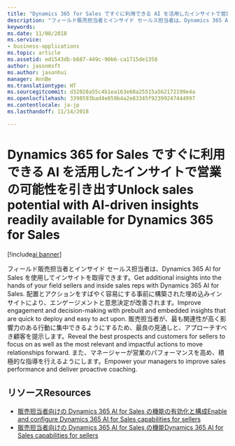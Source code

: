 ```yaml
---
title: "Dynamics 365 for Sales ですぐに利用できる AI を活用したインサイトで営業の可能性を引き出す"
description: "フィールド販売担当者とインサイド セールス担当者は、Dynamics 365 AI for Sales を使用してインサイトを取得する"
keywords: 
ms.date: 11/08/2018
ms.service:
- business-applications
ms.topic: article
ms.assetid: ed1543db-b687-449c-90b6-ca1715de1358
author: jasonmsft
ms.author: jasonhui
manager: AnnBe
ms.translationtype: HT
ms.sourcegitcommit: d32028a55c4b1ea163e60a25515a562172199e4a
ms.openlocfilehash: 3398593bad4e859b4a2e83345f92399247444997
ms.contentlocale: ja-jp
ms.lasthandoff: 11/14/2018

---
```


# <a name="unlock-sales-potential-with-ai-driven-insights-readily-available-for-dynamics-365-for-sales"></a><span data-ttu-id="96b92-103">Dynamics 365 for Sales ですぐに利用できる AI を活用したインサイトで営業の可能性を引き出す</span><span class="sxs-lookup"><span data-stu-id="96b92-103">Unlock sales potential with AI-driven insights readily available for Dynamics 365 for Sales</span></span>

[!include[ai banner](../includes/ai.md)] 

<span data-ttu-id="96b92-104">フィールド販売担当者とインサイド セールス担当者は、Dynamics 365 AI for Sales を使用してインサイトを取得できます。</span><span class="sxs-lookup"><span data-stu-id="96b92-104">Get additional insights into the hands of your field sellers and inside sales reps with Dynamics 365 AI for Sales.</span></span> <span data-ttu-id="96b92-105">配置とアクションをすばやく容易にする事前に構築された埋め込みインサイトにより、エンゲージメントと意思決定が改善されます。</span><span class="sxs-lookup"><span data-stu-id="96b92-105">Improve engagement and decision-making with prebuilt and embedded insights that are quick to deploy and easy to act upon.</span></span> <span data-ttu-id="96b92-106">販売担当者が、最も関連性が高く影響力のある行動に集中できるようにするため、最良の見通しと、アプローチすべき顧客を提示します。</span><span class="sxs-lookup"><span data-stu-id="96b92-106">Reveal the best prospects and customers for sellers to focus on as well as the most relevant and impactful actions to move relationships forward.</span></span> <span data-ttu-id="96b92-107">また、マネージャーが営業のパフォーマンスを高め、積極的な指導を行えるようにします。</span><span class="sxs-lookup"><span data-stu-id="96b92-107">Empower your managers to improve sales performance and deliver proactive coaching.</span></span> 

## <a name="resources"></a><span data-ttu-id="96b92-108">リソース</span><span class="sxs-lookup"><span data-stu-id="96b92-108">Resources</span></span>

- [<span data-ttu-id="96b92-109">販売担当者向けの Dynamics 365 AI for Sales の機能の有効化と構成</span><span class="sxs-lookup"><span data-stu-id="96b92-109">Enable and configure Dynamics 365 AI for Sales capabilities for sellers</span></span>](https://docs.microsoft.com/dynamics365/ai/sales/configure-enable-dynamics-365-ai-sales)
- [<span data-ttu-id="96b92-110">販売担当者向けの Dynamics 365 AI for Sales の機能</span><span class="sxs-lookup"><span data-stu-id="96b92-110">Dynamics 365 AI for Sales capabilities for sellers</span></span>](https://docs.microsoft.com/dynamics365/ai/sales/dynamics-365-ai-for-sales)

